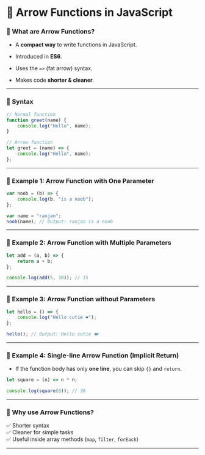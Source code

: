 
# 📌 Arrow Functions in JavaScript

### 🔹 What are Arrow Functions?

- A **compact way** to write functions in JavaScript.
    
- Introduced in **ES6**.
    
- Uses the `=>` (fat arrow) syntax.
    
- Makes code **shorter & cleaner**.
    

---

### 🔹 Syntax

```js
// Normal function
function greet(name) {
    console.log("Hello", name);
}

// Arrow function
let greet = (name) => {
    console.log("Hello", name);
};
```

---

### 🔹 Example 1: Arrow Function with One Parameter

```js
var noob = (b) => {
    console.log(b, "is a noob");
};

var name = "ranjan";
noob(name); // Output: ranjan is a noob
```

---

### 🔹 Example 2: Arrow Function with Multiple Parameters

```js
let add = (a, b) => {
    return a + b;
};

console.log(add(5, 10)); // 15
```

---

### 🔹 Example 3: Arrow Function without Parameters

```js
let hello = () => {
    console.log("Hello cutie ❤️");
};

hello(); // Output: Hello cutie ❤️
```

---

### 🔹 Example 4: Single-line Arrow Function (Implicit Return)

- If the function body has only **one line**, you can skip `{}` and `return`.
    

```js
let square = (n) => n * n;

console.log(square(6)); // 36
```

---

### 🔹 Why use Arrow Functions?

✅ Shorter syntax  
✅ Cleaner for simple tasks  
✅ Useful inside array methods (`map`, `filter`, `forEach`)

---
